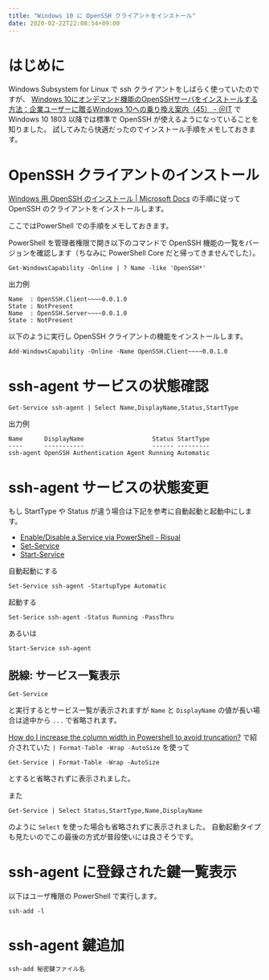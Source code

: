 ```yaml
---
title: "Windows 10 に OpenSSH クライアントをインストール"
date: 2020-02-22T22:08:54+09:00
---
```


# はじめに

Windows Subsystem for Linux で ssh クライアントをしばらく使っていたのですが、
[Windows 10にオンデマンド機能のOpenSSHサーバをインストールする方法：企業ユーザーに贈るWindows 10への乗り換え案内（45） - ＠IT](https://www.atmarkit.co.jp/ait/articles/1903/28/news005.html)
で Windows 10 1803 以降では標準で OpenSSH が使えるようになっていることを知りました。
試してみたら快適だったのでインストール手順をメモしておきます。

# OpenSSH クライアントのインストール

[Windows 用 OpenSSH のインストール | Microsoft Docs](https://docs.microsoft.com/ja-jp/windows-server/administration/openssh/openssh_install_firstuse) の手順に従って OpenSSH のクライアントをインストールします。

ここではPowerShell での手順をメモしておきます。

PowerShell を管理者権限で開き以下のコマンドで OpenSSH 機能の一覧をバージョンを確認します（ちなみに PowerShell Core だと帰ってきませんでした）。

```
Get-WindowsCapability -Online | ? Name -like 'OpenSSH*'
```

出力例

```
Name  : OpenSSH.Client~~~~0.0.1.0
State : NotPresent
Name  : OpenSSH.Server~~~~0.0.1.0
State : NotPresent
```

以下のように実行し OpenSSH クライアントの機能をインストールします。

```
Add-WindowsCapability -Online -Name OpenSSH.Client~~~~0.0.1.0
```

# ssh-agent サービスの状態確認

```
Get-Service ssh-agent | Select Name,DisplayName,Status,StartType
```

出力例

```
Name      DisplayName                   Status StartType
----      -----------                   ------ ---------
ssh-agent OpenSSH Authentication Agent Running Automatic
```

# ssh-agent サービスの状態変更

もし StartType や Status が違う場合は下記を参考に自動起動と起動中にします。

* [Enable/Disable a Service via PowerShell - Risual](https://www.risual.com/2011/06/enabledisable-a-service-via-powershell/)
* [Set-Service](https://docs.microsoft.com/en-us/powershell/module/microsoft.powershell.management/set-service?view=powershell-7)
* [Start-Service](https://docs.microsoft.com/en-us/powershell/module/microsoft.powershell.management/start-service?view=powershell-7)

自動起動にする

```
Set-Service ssh-agent -StartupType Automatic
```

起動する

```
Set-Serice ssh-agent -Status Running -PassThru
```
あるいは
```
Start-Service ssh-agent
```

## 脱線: サービス一覧表示

```
Get-Service
```

と実行するとサービス一覧が表示されますが `Name` と `DisplayName` の値が長い場合は途中から `...` で省略されます。

[How do I increase the column width in Powershell to avoid truncation?](https://social.technet.microsoft.com/Forums/windowsserver/en-US/eee5be42-f412-4661-9b30-3b43005aeca1/how-do-i-increase-the-column-width-in-powershell-to-avoid-truncation?forum=winserverpowershell) で紹介されていた `| Format-Table -Wrap -AutoSize` を使って

```
Get-Service | Format-Table -Wrap -AutoSize
```

とすると省略されずに表示されました。

また

```
Get-Service | Select Status,StartType,Name,DisplayName
```

のように `Select` を使った場合も省略されずに表示されました。
自動起動タイプも見たいのでこの最後の方式が普段使いには良さそうです。

# ssh-agent に登録された鍵一覧表示

以下はユーザ権限の PowerShell で実行します。

```
ssh-add -l
```

# ssh-agent 鍵追加

```
ssh-add 秘密鍵ファイル名
```
